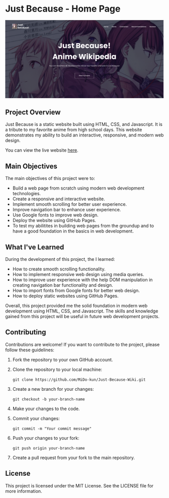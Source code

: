 # Just Because - Home Page

![Just Because Preview](./images/Just-Because-Preview.webp "Preview")

## Project Overview

Just Because is a static website built using HTML, CSS, and Javascript. It is a tribute to my favorite anime from high school days. This website demonstrates my ability to build an interactive, responsive, and modern web design.

You can view the live website [here](https://mido-kun.github.io/Just-Because-Wiki/).

## Main Objectives

The main objectives of this project were to:

- Build a web page from scratch using modern web development technologies.
- Create a responsive and interactive website.
- Implement smooth scrolling for better user experience.
- Improve navigation bar to enhance user experience.
- Use Google fonts to improve web design.
- Deploy the website using GitHub Pages.
- To test my abilitites in building web pages from the groundup and to have a good foundation in the basics in web development.

## What I've Learned

During the development of this project, the I learned:

- How to create smooth scrolling functionality.
- How to implement responsive web design using media queries.
- How to improve user experience with the help DOM manipulation in creating navigation bar functionality and design.
- How to import fonts from Google fonts for better web design.
- How to deploy static websites using GitHub Pages.

Overall, this project provided me the solid foundation in modern web development using HTML, CSS, and Javascript. The skills and knowledge gained from this project will be useful in future web development projects.

## Contributing

Contributions are welcome! If you want to contribute to the project, please follow these guidelines:

1. Fork the repository to your own GitHub account.

2. Clone the repository to your local machine:

   `git clone https://github.com/MiDo-kun/Just-Because-Wiki.git`

3. Create a new branch for your changes:

   `git checkout -b your-branch-name`

4. Make your changes to the code.

5. Commit your changes:

   `git commit -m "Your commit message"`

6. Push your changes to your fork:

   `git push origin your-branch-name`

7. Create a pull request from your fork to the main repository.

## License

This project is licensed under the MIT License. See the LICENSE file for more information.
